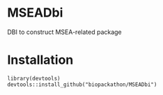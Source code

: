 # MSEADbi
DBI to construct MSEA-related package

Installation
======
~~~~
library(devtools)
devtools::install_github("biopackathon/MSEADbi")
~~~~
